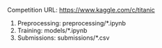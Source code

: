 Competition URL: https://www.kaggle.com/c/titanic

1) Preprocessing: preprocessing/*.ipynb
2) Training: models/*.ipynb
3) Submissions: submissions/*.csv